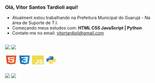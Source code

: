 ### Olá, Vitor Santos Tardioli aqui!

-  Atualment estou trabalhando na Prefeitura Municipal do Guarujá - Na área de Suporte de T.I.
-  Começando meus estudos com: <strong> HTML CSS JavaScript | Python</strong> 
-  Contate-me no email: vitortardioli@gmail.com

##

<div>
  <img height="180em" src="https://github-readme-stats.vercel.app/api?username=ztardioli&show_icons=true&theme=onedark"/>
  <img height="180em" src="https://github-readme-stats.vercel.app/api/top-langs/?username=ztardioli&layout=compact&langs_count5&theme=onedark"/>
</div>
<div style="display: inline_block"><br>
  <img align="center" alt="HTML-Icon" height="30" width="40" src="https://raw.githubusercontent.com/devicons/devicon/master/icons/html5/html5-original.svg">
  <img align="center" alt="CSS-Icon" height="30" width="40" src="https://raw.githubusercontent.com/devicons/devicon/master/icons/css3/css3-original.svg">
  <img align="center" alt="Js-Icon" height="30" width="40" src="https://raw.githubusercontent.com/devicons/devicon/master/icons/javascript/javascript-plain.svg">
  <img align="center" alt="Python-Icon" height="30" width="40" src="https://raw.githubusercontent.com/devicons/devicon/master/icons/python/python-original.svg">
</div>

##

<div> 
  <a href="https://instagram.com/ztardioli" target="_blank"><img src="https://img.shields.io/badge/-Instagram-%23E4405F?style=for-the-badge&logo=instagram&logoColor=white" target="_blank"></a>
  <a href=https://www.linkedin.com/in/vitor-tardioli-9b7181192/ target="_blank"><img src="https://img.shields.io/badge/-LinkedIn-%230077B5?style=for-the-badge&logo=linkedin&logoColor=white" target="_blank"></a> 
</div>
